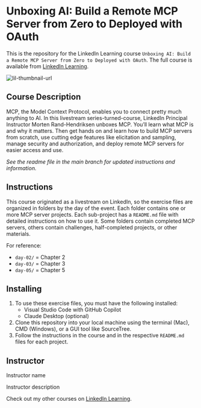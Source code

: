 # Unboxing AI: Build a Remote MCP Server from Zero to Deployed with OAuth
This is the repository for the LinkedIn Learning course `Unboxing AI: Build a Remote MCP Server from Zero to Deployed with OAuth`. The full course is available from [LinkedIn Learning][lil-course-url].

![lil-thumbnail-url]

## Course Description

MCP, the Model Context Protocol, enables you to connect pretty much anything to AI. In this livestream series-turned-course, LinkedIn Principal Instructor Morten Rand-Hendriksen unboxes MCP. You’ll learn what MCP is and why it matters. Then get hands on and learn how to build MCP servers from scratch, use cutting edge features like elicitation and sampling, manage security and authorization, and deploy remote MCP servers for easier access and use.

_See the readme file in the main branch for updated instructions and information._
## Instructions
This course originated as a livestream on LinkedIn, so the exercise files are organized in folders by the day of the event. Each folder contains one or more MCP server projects. Each sub-project has a `README.md` file with detailed instructions on how to use it. Some folders contain completed MCP servers, others contain challenges, half-completed projects, or other materials.

For reference:

- `day-02/` = Chapter 2
- `day-03/` = Chapter 3
- `day-05/` = Chapter 5

## Installing
1. To use these exercise files, you must have the following installed:
	- Visual Studio Code with GitHub Copilot
    - Claude Desktop (optional)
2. Clone this repository into your local machine using the terminal (Mac), CMD (Windows), or a GUI tool like SourceTree.
3. Follow the instructions in the course and in the respective `README.md` files for each project.

## Instructor

Instructor name

Instructor description

                            

Check out my other courses on [LinkedIn Learning](https://www.linkedin.com/learning/instructors/).


[0]: # (Replace these placeholder URLs with actual course URLs)

[lil-course-url]: https://www.linkedin.com/learning/
[lil-thumbnail-url]: https://media.licdn.com/dms/image/v2/D560DAQEiiTnKWGdnGg/learning-public-crop_675_1200/B56ZhdUF1GHcAk-/0/1753912204905?e=2147483647&v=beta&t=GlMDiw-wqgJLyZtCEu_mobuRMo3v5hAPEk-cod2FAbc

